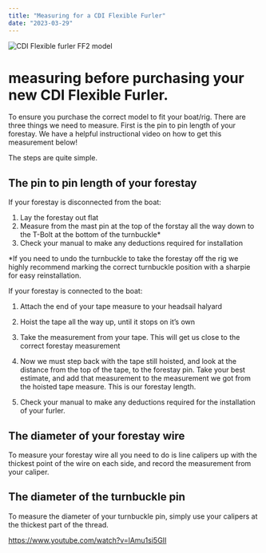```yaml
---
title: "Measuring for a CDI Flexible Furler"
date: "2023-03-29"
---
```


![CDI Flexible furler FF2 model](https://cdifurlers.elementor.cloud/wp-content/uploads/2022/11/CDI-FF-2-1-768x512.png)

# measuring before purchasing your new CDI Flexible Furler.

To ensure you purchase the correct model to fit your boat/rig. There are three things we need to measure. First is the pin to pin length of your forestay. We have a helpful instructional video on how to get this measurement below!

The steps are quite simple.

## The pin to pin length of your forestay

If your forestay is disconnected from the boat:

1. Lay the forestay out flat
2. Measure from the mast pin at the top of the forstay all the way down to the T-Bolt at the bottom of the turnbuckle\*
3. Check your manual to make any deductions required for installation

\*If you need to undo the turnbuckle to take the forestay off the rig we highly recommend marking the correct turnbuckle position with a sharpie for easy reinstallation.

If your forestay is connected to the boat:

1. Attach the end of your tape measure to your headsail halyard

2. Hoist the tape all the way up, until it stops on it’s own

3. Take the measurement from your tape. This will get us close to the correct forestay measurement
4. Now we must step back with the tape still hoisted, and look at the distance from the top of the tape, to the forestay pin. Take your best estimate, and add that measurement to the measurement we got from the hoisted tape measure. This is our forestay length.
5. Check your manual to make any deductions required for the installation of your furler.

## The diameter of your forestay wire

To measure your forestay wire all you need to do is line calipers up with the thickest point of the wire on each side, and record the measurement from your caliper.

## The diameter of the turnbuckle pin

To measure the diameter of your turnbuckle pin, simply use your calipers at the thickest part of the thread.

https://www.youtube.com/watch?v=lAmu1si5GII
